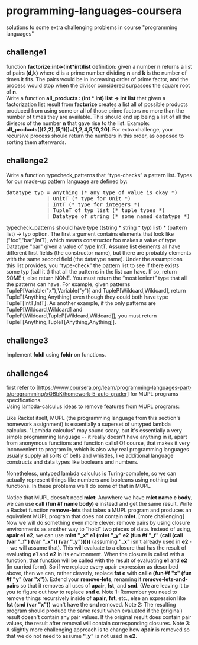 # programming-languages-coursera
solutions to some extra challenging problems in course "programming languages"


## challenge1
function **factorize:int->(int*int)list** definition: given a number **n** returns a list of pairs **(d,k)** where **d** is a prime number dividing **n** and **k** is the number of times it fits. The pairs would be in increasing order of prime factor, and the process would stop when the divisor considered surpasses the square root of **n**.  
Write a function **all_products : (int * int) list -> int list** that given a factorization list result from **factorize** creates a list all of possible products produced from using some or all of those prime factors no more than the number of times they are available. This should end up being a list of all the divisors of the number **n** that gave rise to the list. Example: **all_products([(2,2),(5,1)])=[1,2,4,5,10,20]**. For extra challenge, your recursive process should return the numbers in this order, as opposed to sorting them afterwards.

## challenge2
Write a function typecheck_patterns that “type-checks” a pattern list. Types for our made-up pattern language are defined by:  
<pre>
datatype typ = Anything (* any type of value is okay *)  
             | UnitT (* type for Unit *)  
             | IntT (* type for integers *)  
             | TupleT of typ list (* tuple types *)  
             | Datatype of string (* some named datatype *)  
</pre>          
typecheck_patterns should have type ((string * string * typ) list) * (pattern list) -> typ option. The first argument contains elements that look like ("foo","bar",IntT), which means constructor foo makes a value of type Datatype "bar" given a value of type IntT. Assume list elements all have different first fields (the constructor name), but there are probably elements with the same second field (the datatype name). Under the assumptions this list provides, you “type-check” the pattern list to see if there exists some typ (call it t) that all the patterns in the list can have. If so, return SOME t, else return NONE. You must return the “most lenient” type that all the patterns can have. For example, given patterns TupleP[Variable("x"),Variable("y")] and TupleP[Wildcard,Wildcard], return TupleT[Anything,Anything] even though they could both have type TupleT[IntT,IntT]. As another example, if the only patterns are TupleP[Wildcard,Wildcard] and TupleP[Wildcard,TupleP[Wildcard,Wildcard]], you must return TupleT[Anything,TupleT[Anything,Anything]].

## challenge3
Implement **foldl** using **foldr** on functions. 

## challenge4
first refer to [https://www.coursera.org/learn/programming-languages-part-b/programming/xQBbK/homework-5-auto-grader] for MUPL programs specifications.  
Using lambda-calculus ideas to remove features from MUPL programs:

Like Racket itself, MUPL (the programming language from this section's homework assignment) is essentially a superset of untyped lambda calculus. "Lambda calculus" may sound scary, but it's essentially a very simple programming language -- it really doesn't have anything in it, apart from anonymous functions and function calls! Of course, that makes it very inconvenient to program in, which is also why real programming languages usually supply all sorts of bells and whistles, like additional language constructs and data types like booleans and numbers.

Nonetheless, untyped lambda calculus is Turing-complete, so we can actually represent things like numbers and booleans using nothing but functions. In these problems we'll do some of that in MUPL.

Notice that MUPL doesn't need **mlet**: Anywhere we have **mlet name e body**, we can use **call (fun #f name body) e** instead and get the same result. Write a Racket function **remove-lets** that takes a MUPL program and produces an equivalent MUPL program that does not contain **mlet**.
[more challenging] Now we will do something even more clever: remove pairs by using closure environments as another way to "hold" two pieces of data. Instead of using, **apair e1 e2**, we can use **mlet "_x" e1 (mlet "_y" e2 (fun #f "_f" (call (call (var "_f") (var "_x")) (var "_y")))))** (assuming **"_x"** isn't already used in **e2** -- we will assume that). This will evaluate to a closure that has the result of evaluating **e1** and **e2** in its environment. When the closure is called with a function, that function will be called with the result of evaluating **e1** and **e2** (in curried form). So if we replace every apair expression as described above, then we can, rather cleverly, replace **fst e** with **call e (fun #f "x" (fun #f "y" (var "x"))**. Extend your **remove-lets**, renaming it **remove-lets-and-pairs** so that it removes all uses of **apair**, **fst**, and **snd**. (We are leaving it to you to figure out how to replace **snd e**. Note 1: Remember you need to remove things recursively inside of **apair**, **fst**, etc., else an expression like **fst (snd (var "x"))** won't have the **snd** removed. Note 2: The resulting program should produce the same result when evaluated if the (original) result doesn't contain any pair values. If the original result does contain pair values, the result after removal will contain corresponding closures. Note 3: A slightly more challenging approach is to change how **apair** is removed so that we do not need to assume **"_y"** is not used in **e2**.
